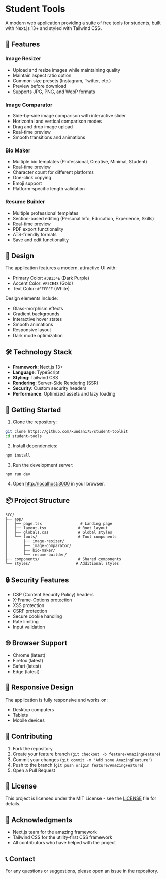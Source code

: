 # Student Tools

A modern web application providing a suite of free tools for students, built with Next.js 13+ and styled with Tailwind CSS.

## 🌟 Features

### Image Resizer

- Upload and resize images while maintaining quality
- Maintain aspect ratio option
- Common size presets (Instagram, Twitter, etc.)
- Preview before download
- Supports JPG, PNG, and WebP formats

### Image Comparator

- Side-by-side image comparison with interactive slider
- Horizontal and vertical comparison modes
- Drag and drop image upload
- Real-time preview
- Smooth transitions and animations

### Bio Maker

- Multiple bio templates (Professional, Creative, Minimal, Student)
- Real-time preview
- Character count for different platforms
- One-click copying
- Emoji support
- Platform-specific length validation

### Resume Builder

- Multiple professional templates
- Section-based editing (Personal Info, Education, Experience, Skills)
- Real-time preview
- PDF export functionality
- ATS-friendly formats
- Save and edit functionality

## 🎨 Design

The application features a modern, attractive UI with:

- Primary Color: `#3B134E` (Dark Purple)
- Accent Color: `#F5CE48` (Gold)
- Text Color: `#FFFFFF` (White)

Design elements include:

- Glass-morphism effects
- Gradient backgrounds
- Interactive hover states
- Smooth animations
- Responsive layout
- Dark mode optimization

## 🛠️ Technology Stack

- **Framework**: Next.js 13+
- **Language**: TypeScript
- **Styling**: Tailwind CSS
- **Rendering**: Server-Side Rendering (SSR)
- **Security**: Custom security headers
- **Performance**: Optimized assets and lazy loading

## 🚀 Getting Started

1. Clone the repository:

```bash
git clone https://github.com/kundan175/student-toolkit
cd student-tools
```

2. Install dependencies:

```bash
npm install
```

3. Run the development server:

```bash
npm run dev
```

4. Open [http://localhost:3000](http://localhost:3000) in your browser.

## 📦 Project Structure

```
src/
├── app/
│   ├── page.tsx                 # Landing page
│   ├── layout.tsx              # Root layout
│   ├── globals.css             # Global styles
│   └── tools/                  # Tool components
│       ├── image-resizer/
│       ├── image-comparator/
│       ├── bio-maker/
│       └── resume-builder/
├── components/                 # Shared components
└── styles/                    # Additional styles
```

## 🔒 Security Features

- CSP (Content Security Policy) headers
- X-Frame-Options protection
- XSS protection
- CSRF protection
- Secure cookie handling
- Rate limiting
- Input validation

## 🌐 Browser Support

- Chrome (latest)
- Firefox (latest)
- Safari (latest)
- Edge (latest)

## 📱 Responsive Design

The application is fully responsive and works on:

- Desktop computers
- Tablets
- Mobile devices

## 🤝 Contributing

1. Fork the repository
2. Create your feature branch (`git checkout -b feature/AmazingFeature`)
3. Commit your changes (`git commit -m 'Add some AmazingFeature'`)
4. Push to the branch (`git push origin feature/AmazingFeature`)
5. Open a Pull Request

## 📄 License

This project is licensed under the MIT License - see the [LICENSE](LICENSE) file for details.

## 🙏 Acknowledgments

- Next.js team for the amazing framework
- Tailwind CSS for the utility-first CSS framework
- All contributors who have helped with the project

## 📞 Contact

For any questions or suggestions, please open an issue in the repository.
